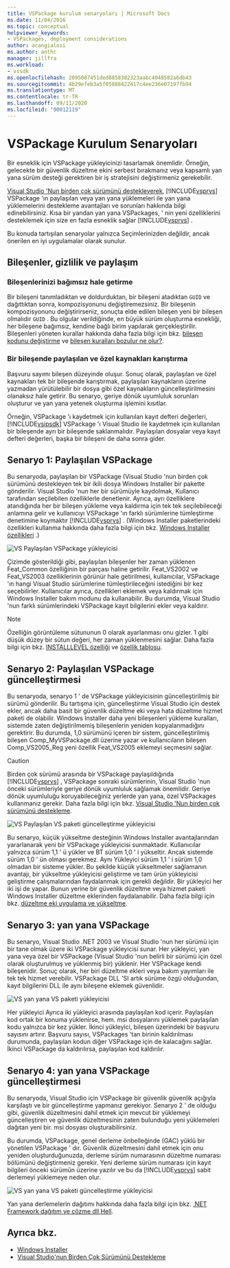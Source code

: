 ```yaml
---
title: VSPackage kurulum senaryoları | Microsoft Docs
ms.date: 11/04/2016
ms.topic: conceptual
helpviewer_keywords:
- VSPackages, deployment considerations
author: acangialosi
ms.author: anthc
manager: jillfra
ms.workload:
- vssdk
ms.openlocfilehash: 2095087451ded8858382323aabc4048582a6db43
ms.sourcegitcommit: 4b29efeb3a5f05888422417c4ee236e07197fb94
ms.translationtype: MT
ms.contentlocale: tr-TR
ms.lasthandoff: 09/11/2020
ms.locfileid: "90012119"
---
```

# <a name="vspackage-setup-scenarios"></a>VSPackage Kurulum Senaryoları

Bir esneklik için VSPackage yükleyicinizi tasarlamak önemlidir. Örneğin, gelecekte bir güvenlik düzeltme ekini serbest bırakmanız veya kapsamlı yan yana sürüm desteği gerektiren bir iş stratejisini değiştirmeniz gerekebilir.

[Visual Studio 'Nun birden çok sürümünü destekleyerek](../../extensibility/supporting-multiple-versions-of-visual-studio.md), [!INCLUDE[vsprvs](../../code-quality/includes/vsprvs_md.md)] VSPackage 'ın paylaşılan veya yan yana yüklemeleri ile yan yana yüklemelerini destekleme avantajları ve sorunları hakkında bilgi edinebilirsiniz. Kısa bir yandan yan yana VSPackages, ' nin yeni özelliklerini desteklemek için size en fazla esneklik sağlar [!INCLUDE[vsprvs](../../code-quality/includes/vsprvs_md.md)] .

Bu konuda tartışılan senaryolar yalnızca Seçimlerinizden değildir, ancak önerilen en iyi uygulamalar olarak sunulur.

## <a name="components-privacy-and-sharing"></a>Bileşenler, gizlilik ve paylaşım

### <a name="make-your-components-independent"></a>Bileşenlerinizi bağımsız hale getirme

Bir bileşeni tanımladıktan ve doldurduktan, bir bileşeni atadıktan `GUID` ve dağıttıktan sonra, kompozisyonunu değiştiremezsiniz. Bir bileşenin kompozisyonunu değiştirirseniz, sonuçta elde edilen bileşen yeni bir bileşen olmalıdır `GUID` . Bu olgular verildiğinde, en büyük sürüm oluşturma esnekliği, her bileşene bağımsız, kendine bağlı birim yapılarak gerçekleştirilir. Bileşenleri yöneten kurallar hakkında daha fazla bilgi için bkz. [bileşen kodunu değiştirme](/windows/desktop/Msi/changing-the-component-code) ve [bileşen kuralları bozulur ne olur?](/windows/desktop/Msi/what-happens-if-the-component-rules-are-broken).

### <a name="do-not-mix-shared-and-private-resources-in-a-component"></a>Bir bileşende paylaşılan ve özel kaynakları karıştırma

Başvuru sayımı bileşen düzeyinde oluşur. Sonuç olarak, paylaşılan ve özel kaynakları tek bir bileşende karıştırmak, paylaşılan kaynakların üzerine yazmadan yürütülebilir bir dosya gibi özel kaynakların güncelleştirilmesini olanaksız hale getirir. Bu senaryo, geriye dönük uyumluluk sorunları oluşturur ve yan yana yetenek oluşturma işlemini kısıtlar.

Örneğin, VSPackage 'ı kaydetmek için kullanılan kayıt defteri değerleri, [!INCLUDE[vsipsdk](../../extensibility/includes/vsipsdk_md.md)] VSPackage 'ı Visual Studio ile kaydetmek için kullanılan bir bileşende ayrı bir bileşende saklanmalıdır. Paylaşılan dosyalar veya kayıt defteri değerleri, başka bir bileşeni de daha sonra gider.

## <a name="scenario-1-shared-vspackage"></a>Senaryo 1: Paylaşılan VSPackage

Bu senaryoda, paylaşılan bir VSPackage (Visual Studio 'nun birden çok sürümünü destekleyen tek bir ikili dosya Windows Installer bir pakette gönderilir. Visual Studio 'nun her bir sürümüyle kaydolmak, Kullanıcı tarafından seçilebilen özelliklerle denetlenir. Ayrıca, ayrı özelliklere atandığında her bir bileşen yükleme veya kaldırma için tek tek seçilebileceği anlamına gelir ve kullanıcıyı VSPackage 'ın farklı sürümlerine tümleştirme denetimine koymaktır [!INCLUDE[vsprvs](../../code-quality/includes/vsprvs_md.md)] . (Windows Installer paketlerindeki özellikleri kullanma hakkında daha fazla bilgi için bkz. [Windows Installer özellikleri](/windows/desktop/Msi/windows-installer-features) .)

![VS Paylaşılan VSPackage yükleyicisi](../../extensibility/internals/media/vs_sharedpackage.gif "VS_SharedPackage")

Çizimde gösterildiği gibi, paylaşılan bileşenler her zaman yüklenen Feat_Common özelliğinin bir parçası haline getirilir. Feat_VS2002 ve Feat_VS2003 özelliklerinin görünür hale getirilmesi, kullanıcılar, VSPackage 'ın hangi Visual Studio sürümlerine tümleştirileceğini istediğini bir kez seçebilirler. Kullanıcılar ayrıca, özellikleri eklemek veya kaldırmak için Windows Installer bakım modunu da kullanabilir. Bu durumda, Visual Studio 'nun farklı sürümlerindeki VSPackage kayıt bilgilerini ekler veya kaldırır.

> [!NOTE]
> Özelliğin görüntüleme sütununun 0 olarak ayarlanması onu gizler. 1 gibi düşük düzey bir sütun değeri, her zaman yüklenmesini sağlar. Daha fazla bilgi için bkz. [INSTALLLEVEL özelliği](/windows/desktop/Msi/installlevel) ve [özellik tablosu](/windows/desktop/Msi/feature-table).

## <a name="scenario-2-shared-vspackage-update"></a>Senaryo 2: Paylaşılan VSPackage güncelleştirmesi

Bu senaryoda, senaryo 1 ' de VSPackage yükleyicisinin güncelleştirilmiş bir sürümü gönderilir. Bu tartışma için, güncelleştirme Visual Studio için destek ekler, ancak daha basit bir güvenlik düzeltme eki veya hata düzeltme hizmet paketi de olabilir. Windows Installer daha yeni bileşenleri yükleme kuralları, sistemde zaten değiştirilmemiş bileşenlerin yeniden kopyalanmadığını gerektirir. Bu durumda, 1,0 sürümünü içeren bir sistem, güncelleştirilmiş bileşen Comp_MyVSPackage.dll üzerine yazar ve kullanıcıların bileşen Comp_VS2005_Reg yeni özellik Feat_VS2005 eklemeyi seçmesini sağlar.

> [!CAUTION]
> Birden çok sürümü arasında bir VSPackage paylaşıldığında [!INCLUDE[vsprvs](../../code-quality/includes/vsprvs_md.md)] , VSPackage sonraki sürümlerinin, Visual Studio 'nun önceki sürümleriyle geriye dönük uyumluluk sağlamak önemlidir. Geriye dönük uyumluluğu koruyabileceğiniz yerlerde yan yana, özel VSPackages kullanmanız gerekir. Daha fazla bilgi için bkz. [Visual Studio 'Nun birden çok sürümünü destekleme](../../extensibility/supporting-multiple-versions-of-visual-studio.md).

![VS Paylaşılan VS paketi güncelleştirme yükleyicisi](../../extensibility/internals/media/vs_sharedpackageupdate.gif "VS_SharedPackageUpdate")

Bu senaryo, küçük yükseltme desteğinin Windows Installer avantajlarından yararlanarak yeni bir VSPackage yükleyicisi sunmaktadır. Kullanıcılar yalnızca sürüm 1,1 ' ü yükler ve BT sürüm 1,0 ' i yükseltir. Ancak sistemde sürüm 1,0 ' ün olması gerekmez. Aynı Yükleyici sürüm 1,1 ' i sürüm 1,0 olmadan bir sisteme yükler. Bu şekilde küçük yükseltmeler sağlamanın avantajı, bir yükseltme yükleyicisi geliştirme ve tam ürün yükleyicisi geliştirme çalışmalarından faydalanmak için gerekli değildir. Bir yükleyici her iki işi de yapar. Bunun yerine bir güvenlik düzeltme veya hizmet paketi Windows Installer düzeltme eklerinden faydalanabilir. Daha fazla bilgi için bkz. [düzeltme eki uygulama ve yükseltme](/windows/desktop/Msi/patching-and-upgrades).

## <a name="scenario-3-side-by-side-vspackage"></a>Senaryo 3: yan yana VSPackage

Bu senaryo, Visual Studio .NET 2003 ve Visual Studio 'nun her sürümü için bir tane olmak üzere iki VSPackage yükleyicisi sunar. Her yükleyici, yan yana veya özel bir VSPackage (Visual Studio 'nun belirli bir sürümü için özel olarak oluşturulmuş ve yüklenmiş bir) yüklenir. Her VSPackage kendi bileşenidir. Sonuç olarak, her biri düzeltme ekleri veya bakım yayımları ile tek tek hizmet verebilir. VSPackage DLL 'SI artık sürüme özgü olduğundan, kayıt bilgilerini DLL ile aynı bileşene eklemek güvenlidir.

![VS yan yana VS paketi yükleyicisi](../../extensibility/internals/media/vs_sbys_package.gif "VS_SbyS_Package")

Her yükleyici Ayrıca iki yükleyici arasında paylaşılan kod içerir. Paylaşılan kod ortak bir konuma yüklenirse, hem. msi dosyalarını yüklemek paylaşılan kodu yalnızca bir kez yükler. İkinci yükleyici, bileşen üzerindeki bir başvuru sayısını artırır. Başvuru sayısı, VSPackages 'tan birinin kaldırılması durumunda, paylaşılan kodun diğer VSPackage için de kalacağını sağlar. İkinci VSPackage da kaldırılırsa, paylaşılan kod kaldırılır.

## <a name="scenario-4-side-by-side-vspackage-update"></a>Senaryo 4: yan yana VSPackage güncelleştirmesi

Bu senaryoda, Visual Studio için VSPackage bir güvenlik güvenlik açığıyla karşılaştı ve bir güncelleştirme yapmanız gerekiyor. Senaryo 2 ' de olduğu gibi, güvenlik düzeltmesini dahil etmek için mevcut bir yüklemeyi güncelleştiren ve güvenlik düzeltmesinin zaten bulunduğu yeni yüklemeleri dağıtan yeni bir. msi dosyası oluşturabilirsiniz.

Bu durumda, VSPackage, genel derleme önbelleğinde (GAC) yüklü bir yönetilen VSPackage ' dır. Güvenlik düzeltmesini dahil etmek için onu yeniden oluşturduğunuzda, derleme sürüm numarasının düzeltme numarası bölümünü değiştirmeniz gerekir. Yeni derleme sürüm numarası için kayıt bilgileri önceki sürümün üzerine yazılır ve bu da [!INCLUDE[vsprvs](../../code-quality/includes/vsprvs_md.md)] sabit derlemeyi yüklemeye neden olur.

![VS yan yana VS paketi güncelleştirme yükleyicisi](../../extensibility/internals/media/vs_sbys_packageupdate.gif "VS_SbyS_PackageUpdate")

Yan yana derlemelerin dağıtımı hakkında daha fazla bilgi için bkz. [.NET Framework dağıtım ve çözme dll Hell](/previous-versions/dotnet/articles/ms973843(v=msdn.10)).

## <a name="see-also"></a>Ayrıca bkz.

- [Windows Installer](/windows/desktop/Msi/windows-installer-portal)
- [Visual Studio'nun Birden Çok Sürümünü Destekleme](../../extensibility/supporting-multiple-versions-of-visual-studio.md)